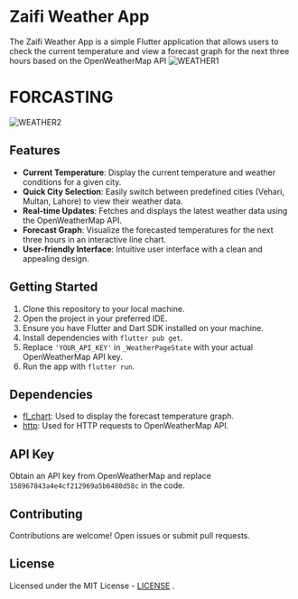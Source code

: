 # Zaifi Weather App

The Zaifi Weather App is a simple Flutter application that allows users to check the current temperature and view a forecast graph for the next three hours based on the OpenWeatherMap API
![WEATHER1](https://github.com/Zaifi059/Weatherapp/assets/125743722/598cb9bc-c6b9-49cb-994c-64d0d5eb89a0)

# FORCASTING

![WEATHER2](https://github.com/Zaifi059/Weatherapp/assets/125743722/77f5229a-b355-48f0-ba15-67fd69275fb6)


## Features

- **Current Temperature**: Display the current temperature and weather conditions for a given city.
- **Quick City Selection**: Easily switch between predefined cities (Vehari, Multan, Lahore) to view their weather data.
- **Real-time Updates**: Fetches and displays the latest weather data using the OpenWeatherMap API.
- **Forecast Graph**: Visualize the forecasted temperatures for the next three hours in an interactive line chart.
- **User-friendly Interface**: Intuitive user interface with a clean and appealing design.

## Getting Started

1. Clone this repository to your local machine.
2. Open the project in your preferred IDE.
3. Ensure you have Flutter and Dart SDK installed on your machine.
4. Install dependencies with `flutter pub get`.
5. Replace `'YOUR_API_KEY'` in `_WeatherPageState` with your actual OpenWeatherMap API key.
6. Run the app with `flutter run`.

## Dependencies

- [fl_chart](https://pub.dev/packages/fl_chart): Used to display the forecast temperature graph.
- [http](https://pub.dev/packages/http): Used for HTTP requests to OpenWeatherMap API.

## API Key

Obtain an API key from OpenWeatherMap and replace `158967843a4e4cf212969a5b6480d58c` in the code.

## Contributing

Contributions are welcome! Open issues or submit pull requests.

## License

Licensed under the MIT License -  [LICENSE](LICENSE) .
